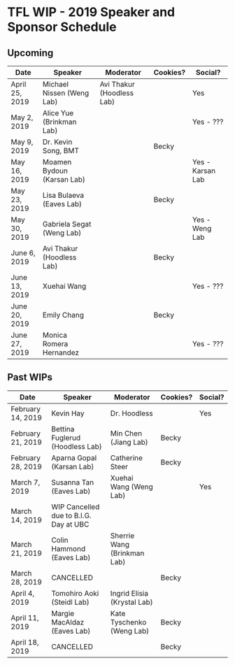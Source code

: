 # TFL WIP - 2019 Speaker and Sponsor Schedule

## Upcoming

| Date              | Speaker                                | Moderator                   | Cookies? | Social?          |
|-------------------|----------------------------------------|-----------------------------|----------|------------------|
| April 25, 2019    | Michael Nissen (Weng Lab)              | Avi Thakur (Hoodless Lab)   |          | Yes              |
| May 2, 2019       | Alice Yue (Brinkman Lab)               |                             |          | Yes - ???        |
| May 9, 2019       | Dr. Kevin Song, BMT                    |                             | Becky    |                  |
| May 16, 2019      | Moamen Bydoun (Karsan Lab)             |                             |          | Yes - Karsan Lab |
| May 23, 2019      | Lisa Bulaeva (Eaves Lab)               |                             | Becky    |                  |
| May 30, 2019      | Gabriela Segat (Weng Lab)              |                             |          | Yes - Weng Lab   |
| June 6, 2019      | Avi Thakur (Hoodless Lab)              |                             | Becky    |                  |
| June 13, 2019     | Xuehai Wang                            |                             |          | Yes - ???        |
| June 20, 2019     | Emily Chang                            |                             | Becky    |                  |
| June 27, 2019     | Monica Romera Hernandez                |                             |          | Yes - ???        |

## Past WIPs

| Date              | Speaker                                | Moderator                   | Cookies? | Social?          |
|-------------------|----------------------------------------|-----------------------------|----------|------------------|
| February 14, 2019 | Kevin Hay                              | Dr. Hoodless                |          | Yes              |
| February 21, 2019 | Bettina Fuglerud (Hoodless Lab)        | Min Chen (Jiang Lab)        | Becky    |                  |
| February 28, 2019 | Aparna Gopal (Karsan Lab)              | Catherine Steer             | Becky    |                  |
| March 7, 2019     | Susanna Tan (Eaves Lab)                | Xuehai Wang (Weng Lab)      |          | Yes              |
| March 14, 2019    | WIP Cancelled due to B.I.G. Day at UBC |                             |          |                  |
| March 21, 2019    | Colin Hammond (Eaves Lab)              | Sherrie Wang (Brinkman Lab) |          |                  |
| March 28, 2019    | CANCELLED                              |                             | Becky    |                  |
| April 4, 2019     | Tomohiro Aoki (Steidl Lab)             | Ingrid Elisia (Krystal Lab) |          |                  |
| April 11, 2019    | Margie MacAldaz (Eaves Lab)            | Kate Tyschenko (Weng Lab)   | Becky    |                  |
| April 18, 2019    | CANCELLED                              |                             | Becky    |                  |
